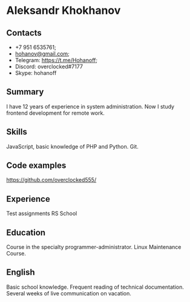 # Aleksandr Khokhanov

## Contacts
  - +7 951 6535761; 
  - hohanov@gmail.com; 
  - Telegram: https://t.me/Hohanoff; 
  - Discord: overclocked#7177
  - Skype: hohanoff

## Summary
I have 12 years of experience in system administration. Now I study frontend development for remote work.

## Skills
JavaScript, basic knowledge of PHP and Python. Git.

## Code examples
https://github.com/overclocked555/

## Experience
Test assignments RS School

## Education
Course in the specialty programmer-administrator. Linux Maintenance Course.

## English
Basic school knowledge. Frequent reading of technical documentation. Several weeks of live communication on vacation.